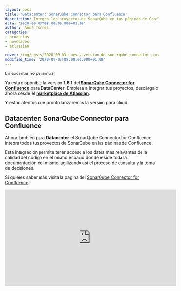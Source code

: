 ```yaml
---
layout: post
title: 'Datacenter: SonarQube Connector para Confluence'
description: Integra los proyectos de SonarQube en tus páginas de Confluence
date: '2020-09-03T08:00:00.000+01:00'
author:  Anna Torres
categories: 
- productos
- novedades
- atlassian

cover: /img/posts/2020-09-03-nuevas-version-de-sonarqube-connector-para-confluence-datacenter-thumb.jpg
modified_time: '2020-09-03T08:00:00.000+01:00'
---
```


En excentia no paramos! 

Ya está disponible la versión **1.6.1** del [**SonarQube Connector for Confluence**](/sonarqube-connector-confluence) para **DataCenter**. Empieza a integrar tus proyectos, descárgalo ahora desde el [**marketplace de Atlassian**](https://marketplace.atlassian.com/apps/1218460/sonarqube-connector-for-confluence?hosting=datacenter&tab=overview?utm_source=blog&utm_medium=post&utm_campaign=new_release&utm_content=sonarqube_connector_confluence).

Y estad atentos que pronto lanzaremos la versión para cloud.


## Datacenter: SonarQube Connector para Confluence

Ahora también para **Datacenter** el SonarQube Connector for Confluence integra todos tus proyectos de SonarQube en las páginas de Confluence.

Esta integración permite tener acceso a los datos más relevantes de la calidad del código en el mismo espacio donde reside toda la documentación del mismo, agilizando así el proceso de consulta y la toma de decisiones.


Si quieres saber más visita la pagina del [SonarQube Connector for Confluence](/sonarqube-connector-confluence).

<center><iframe width="560" height="315" src="https://www.youtube.com/embed/9NbM39GFxQ4" frameborder="0" allow="accelerometer; autoplay; encrypted-media; gyroscope; picture-in-picture" allowfullscreen></iframe></center>
